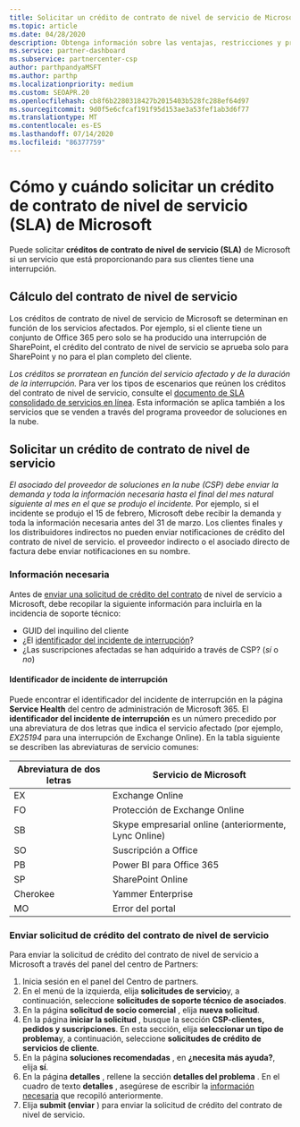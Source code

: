 ```yaml
---
title: Solicitar un crédito de contrato de nivel de servicio de Microsoft
ms.topic: article
ms.date: 04/28/2020
description: Obtenga información sobre las ventajas, restricciones y procedimientos para solicitar un crédito de contrato de nivel de servicio (SLA) de Microsoft si los clientes experimentan una interrupción del servicio.
ms.service: partner-dashboard
ms.subservice: partnercenter-csp
author: parthpandyaMSFT
ms.author: parthp
ms.localizationpriority: medium
ms.custom: SEOAPR.20
ms.openlocfilehash: cb8f6b2280318427b2015403b528fc288ef64d97
ms.sourcegitcommit: 9d0f5e6cfcaf191f95d153ae3a53fef1ab3d6f77
ms.translationtype: MT
ms.contentlocale: es-ES
ms.lasthandoff: 07/14/2020
ms.locfileid: "86377759"
---
```

# <a name="how-and-when-to-request-a-service-level-agreement-sla-credit-from-microsoft"></a>Cómo y cuándo solicitar un crédito de contrato de nivel de servicio (SLA) de Microsoft

Puede solicitar **créditos de contrato de nivel de servicio (SLA)** de Microsoft si un servicio que está proporcionando para sus clientes tiene una interrupción.

## <a name="sla-credit-calculation"></a>Cálculo del contrato de nivel de servicio

Los créditos de contrato de nivel de servicio de Microsoft se determinan en función de los servicios afectados. Por ejemplo, si el cliente tiene un conjunto de Office 365 pero solo se ha producido una interrupción de SharePoint, el crédito del contrato de nivel de servicio se aprueba solo para SharePoint y no para el plan completo del cliente.

*Los créditos se prorratean en función del servicio afectado y de la duración de la interrupción.* Para ver los tipos de escenarios que reúnen los créditos del contrato de nivel de servicio, consulte el [documento de SLA consolidado de servicios en línea](http://www.microsoftvolumelicensing.com/DocumentSearch.aspx?Mode=3&DocumentTypeId=37). Esta información se aplica también a los servicios que se venden a través del programa proveedor de soluciones en la nube.

## <a name="request-an-sla-credit"></a>Solicitar un crédito de contrato de nivel de servicio

*El asociado del proveedor de soluciones en la nube (CSP) debe enviar la demanda y toda la información necesaria hasta el final del mes natural siguiente al mes en el que se produjo el incidente.* Por ejemplo, si el incidente se produjo el 15 de febrero, Microsoft debe recibir la demanda y toda la información necesaria antes del 31 de marzo. Los clientes finales y los distribuidores indirectos no pueden enviar notificaciones de crédito del contrato de nivel de servicio. el proveedor indirecto o el asociado directo de factura debe enviar notificaciones en su nombre.

### <a name="required-information"></a>Información necesaria

Antes de [enviar una solicitud de crédito del contrato](#submit-sla-credit-request) de nivel de servicio a Microsoft, debe recopilar la siguiente información para incluirla en la incidencia de soporte técnico:

- GUID del inquilino del cliente
- ¿El [identificador del incidente de interrupción](#outage-incident-identifier)?
- ¿Las suscripciones afectadas se han adquirido a través de CSP? (*sí* o *no*)

#### <a name="outage-incident-identifier"></a>Identificador de incidente de interrupción

Puede encontrar el identificador del incidente de interrupción en la página **Service Health** del centro de administración de Microsoft 365. El **identificador del incidente de interrupción** es un número precedido por una abreviatura de dos letras que indica el servicio afectado (por ejemplo, *EX25194* para una interrupción de Exchange Online). En la tabla siguiente se describen las abreviaturas de servicio comunes:

| Abreviatura de dos letras | Servicio de Microsoft |
| ----------------------- | ----------------- |
| EX | Exchange Online |
| FO | Protección de Exchange Online |
| SB | Skype empresarial online (anteriormente, Lync Online) |
| SO | Suscripción a Office |
| PB | Power BI para Office 365 |
| SP | SharePoint Online |
| Cherokee | Yammer Enterprise |
| MO | Error del portal |

### <a name="submit-sla-credit-request"></a>Enviar solicitud de crédito del contrato de nivel de servicio

Para enviar la solicitud de crédito del contrato de nivel de servicio a Microsoft a través del panel del centro de Partners:

1. Inicia sesión en el panel del Centro de partners.
2. En el menú de la izquierda, elija **solicitudes de servicio**y, a continuación, seleccione **solicitudes de soporte técnico de asociados**.
3. En la página **solicitud de socio comercial** , elija **nueva solicitud**.
4. En la página **iniciar la solicitud** , busque la sección **CSP-clientes, pedidos y suscripciones**. En esta sección, elija **seleccionar un tipo de problema**y, a continuación, seleccione **solicitudes de crédito de servicios de cliente**.
5. En la página **soluciones recomendadas** , en **¿necesita más ayuda?**, elija **sí**.
6. En la página **detalles** , rellene la sección **detalles del problema** . En el cuadro de texto **detalles** , asegúrese de escribir la [información necesaria](#required-information) que recopiló anteriormente.
7. Elija **submit (enviar** ) para enviar la solicitud de crédito del contrato de nivel de servicio.
